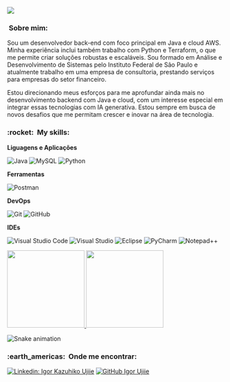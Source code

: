 
![](https://komarev.com/ghpvc/?username=sagawahx3&color=006bed)

<h3>&nbsp;Sobre mim: </h3>

Sou um desenvolvedor back-end com foco principal em Java e cloud AWS. Minha experiência inclui também trabalho com Python e Terraform, o que me permite criar soluções robustas e escaláveis. Sou formado em Análise e Desenvolvimento de Sistemas pelo Instituto Federal de São Paulo e atualmente trabalho em uma empresa de consultoria, prestando serviços para empresas do setor financeiro.

Estou direcionando meus esforços para me aprofundar ainda mais no desenvolvimento backend com Java e cloud, com um interesse especial em integrar essas tecnologias com IA generativa. Estou sempre em busca de novos desafios que me permitam crescer e inovar na área de tecnologia.


<h3> :rocket: &nbsp;My skills: </h3>

**Liguagens e Aplicações**

  ![Java](https://img.shields.io/badge/-Java-333333?style=flat&logo=Java&logoColor=007396)
  ![MySQL](https://img.shields.io/badge/-MySQL-333333?style=flat&logo=mysql)
  ![Python](https://img.shields.io/badge/-Python-333333?style=flat&logo=python)

**Ferramentas**

  ![Postman](https://img.shields.io/badge/-Postman-333333?style=flat&logo=postman)

**DevOps**

  ![Git](https://img.shields.io/badge/-Git-333333?style=flat&logo=git)
  ![GitHub](https://img.shields.io/badge/-GitHub-333333?style=flat&logo=github)

**IDEs**

  ![Visual Studio Code](https://img.shields.io/badge/-Visual%20Studio%20Code-333333?style=flat&logo=visual-studio-code&logoColor=007ACC)
  ![Visual Studio](https://img.shields.io/badge/-Visual%20Studio-333333?style=flat&logo=visual-studio&logoColor=007ACC)
  ![Eclipse](https://img.shields.io/badge/-Eclipse-333333?style=flat&logo=eclipse-ide&logoColor=2C2255)
  ![PyCharm](https://img.shields.io/badge/-PyCharm-333333?style=flat&logo=pycharm-ide&logoColor=2C2255)
  ![Notepad++](https://img.shields.io/badge/-Notepad++-333333?style=flat&logo=Notepad%2B%2B)

<a href="https://github.com/igorujiie">
  <img height="180em" src="https://github-readme-stats.vercel.app/api?username=igorujiie&theme=dracula&show_icons=true" />
</a>

<a href="https://github.com/igorujiie/convoychat">
  <img height="180em" src="https://github-readme-stats.vercel.app/api/top-langs/?username=igorujiie&layout=compact&langs_count=16&theme=dracula"/>
</a>

![Snake animation](https://github.com/seu-usuário-aqui/seu-usuário-aqui/blob/output/github-contribution-grid-snake.svg)
<h3> :earth_americas: &nbsp;Onde me encontrar: </h3> 

[![Linkedin: Igor Kazuhiko Ujiie](https://img.shields.io/badge/-IgorUjiie-blue?style=flat-square&logo=Linkedin&logoColor=white&link=LINK-DO-SEU-LINKEDIN)](https://www.linkedin.com/in/igor-kazuhiko-ujiie-9218a4201/)
[![GitHub Igor Ujiie]( https://img.shields.io/github/followers/igorujiie?label=follow&style=social)]([https://github.com/igorujiie](https://github.com/igorujiie))
